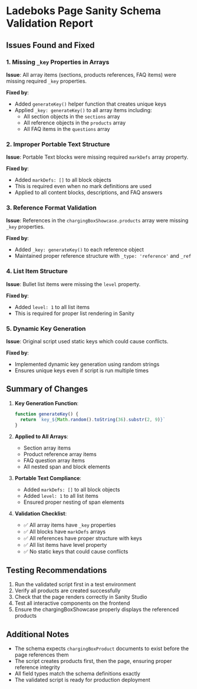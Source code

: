 # Ladeboks Page Sanity Schema Validation Report

## Issues Found and Fixed

### 1. Missing `_key` Properties in Arrays
**Issue**: All array items (sections, products references, FAQ items) were missing required `_key` properties.

**Fixed by**:
- Added `generateKey()` helper function that creates unique keys
- Applied `_key: generateKey()` to all array items including:
  - All section objects in the `sections` array
  - All reference objects in the `products` array
  - All FAQ items in the `questions` array

### 2. Improper Portable Text Structure
**Issue**: Portable Text blocks were missing required `markDefs` array property.

**Fixed by**:
- Added `markDefs: []` to all block objects
- This is required even when no mark definitions are used
- Applied to all content blocks, descriptions, and FAQ answers

### 3. Reference Format Validation
**Issue**: References in the `chargingBoxShowcase.products` array were missing `_key` properties.

**Fixed by**:
- Added `_key: generateKey()` to each reference object
- Maintained proper reference structure with `_type: 'reference'` and `_ref`

### 4. List Item Structure
**Issue**: Bullet list items were missing the `level` property.

**Fixed by**:
- Added `level: 1` to all list items
- This is required for proper list rendering in Sanity

### 5. Dynamic Key Generation
**Issue**: Original script used static keys which could cause conflicts.

**Fixed by**:
- Implemented dynamic key generation using random strings
- Ensures unique keys even if script is run multiple times

## Summary of Changes

1. **Key Generation Function**:
   ```typescript
   function generateKey() {
     return `key_${Math.random().toString(36).substr(2, 9)}`
   }
   ```

2. **Applied to All Arrays**:
   - Section array items
   - Product reference array items
   - FAQ question array items
   - All nested span and block elements

3. **Portable Text Compliance**:
   - Added `markDefs: []` to all block objects
   - Added `level: 1` to all list items
   - Ensured proper nesting of span elements

4. **Validation Checklist**:
   - ✅ All array items have `_key` properties
   - ✅ All blocks have `markDefs` arrays
   - ✅ All references have proper structure with keys
   - ✅ All list items have level property
   - ✅ No static keys that could cause conflicts

## Testing Recommendations

1. Run the validated script first in a test environment
2. Verify all products are created successfully
3. Check that the page renders correctly in Sanity Studio
4. Test all interactive components on the frontend
5. Ensure the chargingBoxShowcase properly displays the referenced products

## Additional Notes

- The schema expects `chargingBoxProduct` documents to exist before the page references them
- The script creates products first, then the page, ensuring proper reference integrity
- All field types match the schema definitions exactly
- The validated script is ready for production deployment